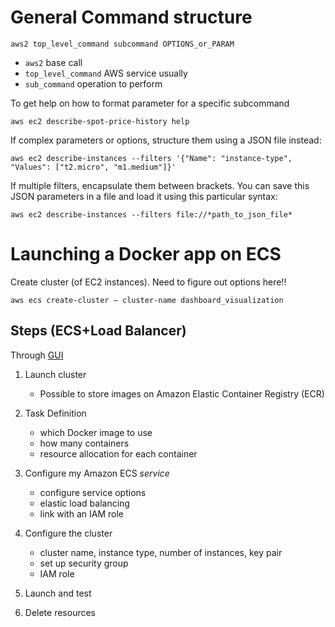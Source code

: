# General Command structure

```
aws2 top_level_command subcommand OPTIONS_or_PARAM
```

* `aws2` base call
* `top_level_command` AWS service usually
* `sub_command` operation to perform

To get help on how to format parameter for a specific subcommand
```
aws ec2 describe-spot-price-history help
``` 

If complex parameters or options, structure them using a JSON file instead:
```
aws ec2 describe-instances --filters '{"Name": "instance-type", "Values": ["t2.micro", "m1.medium"]}'
```

If multiple filters, encapsulate them between brackets. You can save this JSON parameters in a file and load it using this particular syntax:
```
aws ec2 describe-instances --filters file://*path_to_json_file*
```


# Launching a Docker app on ECS

Create cluster (of EC2 instances). Need to figure out options here!!
```
aws ecs create-cluster — cluster-name dashboard_visualization
```

## Steps (ECS+Load Balancer)

Through [GUI](https://aws.amazon.com/getting-started/tutorials/deploy-docker-containers/)

1. Launch cluster 
	* Possible to store images on Amazon Elastic Container Registry (ECR)

2. Task Definition
	* which Docker image to use
	* how many containers
	* resource allocation for each container

3. Configure my Amazon ECS *service*
	* configure service options
	* elastic load balancing 
	* link with an IAM role

4. Configure the cluster
	* cluster name, instance type, number of instances, key pair
	* set up security group
	* IAM role

5. Launch and test

6. Delete resources
